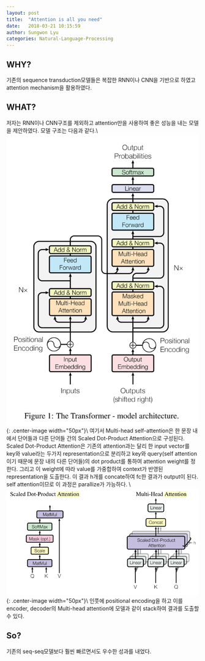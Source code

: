 ```yaml
---
layout: post
title:  "Attention is all you need"
date:   2018-03-21 10:15:59
author: Sungwon Lyu
categories: Natural-Language-Processing
---
```

## WHY? 
기존의 sequence transduction모델들은 복잡한 RNN이나 CNN을 기반으로 하였고 attention mechanism을 활용하였다. 

## WHAT?
저자는 RNN이나 CNN구조를 제외하고 attention만을 사용하여 좋은 성능을 내는 모델을 제안하였다. 모델 구조는 다음과 같다.\\
![img](/assets/images/att.png){: .center-image width="50px"}\\
여기서 Multi-head self-attention은 한 문장 내에서 단어들과 다른 단어들 간의 Scaled Dot-Product Attention으로 구성된다. Scaled Dot-Product Attention은 기존의 attention과는 달리 한 input vector를 key와 value라는 두가지 representation으로 분리하고 key와 query(self attention이기 때문에 문장 내의 다른 단어들)의 dot product를 통하여 attention weight를 정한다. 그리고 이 weight에 따라 value를 가중합하여 context가 반영된 representation을 도출한다. 이 결과 h개를 concate하여 fc한 결과가 output이 된다. self attention이므로 이 과정은 parallize가 가능하다. \\
![img](/assets/images/att2.png){: .center-image width="50px"}\\
인풋에 positional encoding을 하고 이를 encoder, decoder의 Multi-head attention에 모델과 같이 stack하여 결과를 도출할 수 있다. 

## So?
기존의 seq-seq모델보다 훨씬 빠르면서도 우수한 성과를 내었다. 